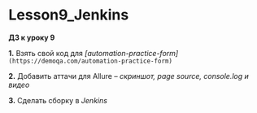 # Lesson9_Jenkins

**ДЗ к уроку 9**

**1.** Взять свой код для _[automation-practice-form]_ `(https://demoqa.com/automation-practice-form)`

**2.** Добавить аттачи для Allure – _скриншот, page source, console.log и видео_

**3.** Cделать сборку в _Jenkins_
